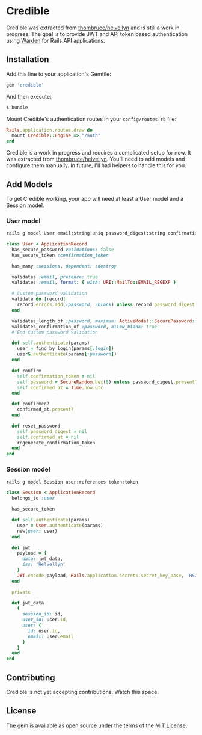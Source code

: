 # Credible

Credible was extracted from [thombruce/helvellyn](https://github.com/thombruce/helvellyn) and is still a work in progress. The goal is to provide JWT and API token based authentication using [Warden](https://github.com/wardencommunity/warden/) for Rails API applications.

## Installation

Add this line to your application's Gemfile:

```ruby
gem 'credible'
```

And then execute:
```bash
$ bundle
```

Mount Credible's authentication routes in your `config/routes.rb` file:

```ruby
Rails.application.routes.draw do
  mount Credible::Engine => "/auth"
end
```

Credible is a work in progress and requires a complicated setup for now. It was extracted from [thombruce/helvellyn](https://github.com/thombruce/helvellyn). You'll need to add models and configure them manually. In future, I'll had helpers to handle this for you.

## Add Models

To get Credible working, your app will need at least a User model and a Session model.

### User model

```bash
rails g model User email:string:uniq password_digest:string confirmation_token:token confirmed_at:datetime
```

```ruby
class User < ApplicationRecord
  has_secure_password validations: false
  has_secure_token :confirmation_token

  has_many :sessions, dependent: :destroy

  validates :email, presence: true
  validates :email, format: { with: URI::MailTo::EMAIL_REGEXP }

  # Custom password validation
  validate do |record|
    record.errors.add(:password, :blank) unless record.password_digest.present? || record.confirmation_token.present?
  end

  validates_length_of :password, maximum: ActiveModel::SecurePassword::MAX_PASSWORD_LENGTH_ALLOWED
  validates_confirmation_of :password, allow_blank: true
  # End custom password validation

  def self.authenticate(params)
    user = find_by_login(params[:login])
    user&.authenticate(params[:password])
  end

  def confirm
    self.confirmation_token = nil
    self.password = SecureRandom.hex(8) unless password_digest.present?
    self.confirmed_at = Time.now.utc
  end

  def confirmed?
    confirmed_at.present?
  end

  def reset_password
    self.password_digest = nil
    self.confirmed_at = nil
    regenerate_confirmation_token
  end
end
```

### Session model

```bash
rails g model Session user:references token:token
```

```ruby
class Session < ApplicationRecord
  belongs_to :user

  has_secure_token

  def self.authenticate(params)
    user = User.authenticate(params)
    new(user: user)
  end

  def jwt
    payload = {
      data: jwt_data,
      iss: 'Helvellyn'
    }
    JWT.encode payload, Rails.application.secrets.secret_key_base, 'HS256' # [1]
  end

  private

  def jwt_data
    {
      session_id: id,
      user_id: user.id,
      user: {
        id: user.id,
        email: user.email
      }
    }
  end
end
```

## Contributing

Credible is not yet accepting contributions. Watch this space.

## License

The gem is available as open source under the terms of the [MIT License](https://opensource.org/licenses/MIT).
